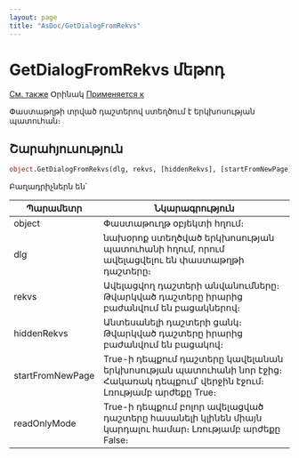 ```yaml
---
layout: page
title: "AsDoc/GetDialogFromRekvs"
---
```


# GetDialogFromRekvs մեթոդ

[См. также](../Asdoc.md) Օրինակ [Применяется к](../Asdoc.md)

Փաստաթղթի տրված դաշտերով ստեղծում է երկխոսության պատուհան։

## Շարահյուսություն

``` vb
object.GetDialogFromRekvs(dlg, rekvs, [hiddenRekvs], [startFromNewPage], [readOnlyMode])
```

Բաղադրիչներն են՝

| Պարամետր | Նկարագրություն |
|--|--|
| object | Փաստաթուղթ օբյեկտի հղում։||
| dlg | նախօրոք ստեղծված երկխոսության պատուհանի հղում, որում ավելացվելու են փաստաթղթի դաշտերը։ |
| rekvs | Ավելացվող դաշտերի անվանումները։ Թվարկված դաշտերը իրարից բաժանվում են բացակներով։ |
| hiddenRekvs |  Անտեսանելի դաշտերի ցանկ։ Թվարկված դաշտերը իրարից բաժանվում են բացակով։ |
| startFromNewPage | True-ի դեպքում դաշտերը կավելանան երկխոսության պատուհանի նոր էջից։ Հակառակ դեպքում՝ վերջին էջում։ Լռությամբ արժեքը True։ |
| readOnlyMode | True-ի դեպքում բոլոր ավելացված դաշտերը հասանելի կլինեն միայն կարդալու համար։ Լռությամբ արժեքը False։ |
  